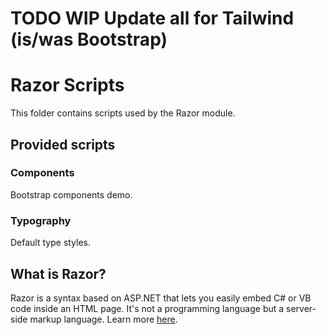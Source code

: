 # TODO WIP Update all for Tailwind (is/was Bootstrap)

# Razor Scripts

This folder contains scripts used by the Razor module.

## Provided scripts

### Components

Bootstrap components demo.

### Typography

Default type styles.

## What is Razor?

Razor is a syntax based on ASP.NET that lets you easily embed C# or VB code inside an HTML page. It's not a programming language but a server-side markup language. Learn more [here](https://www.w3schools.com/asp/razor_intro.asp).
